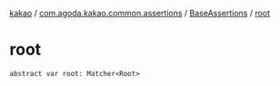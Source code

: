 [kakao](../../index.md) / [com.agoda.kakao.common.assertions](../index.md) / [BaseAssertions](index.md) / [root](./root.md)

# root

`abstract var root: Matcher<Root>`